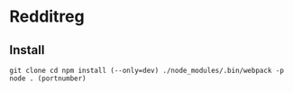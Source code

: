# Redditreg


## Install
`
git clone
cd
npm install (--only=dev)
./node_modules/.bin/webpack -p
node . (portnumber)
`